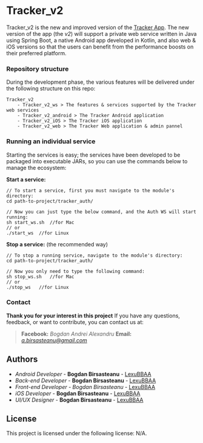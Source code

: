 # Tracker_v2

Tracker_v2 is the new and improved version of the [Tracker App](https://github.com/LexuBBAA/Tracker). The new version of the app (the _v2_) will support a private web service written in Java using Spring Boot, a native Android app developed in Kotlin, and also web & iOS versions so that the users can benefit from the performance boosts on their preferred platform.

### Repository structure

During the development phase, the various features will be delivered under the following structure on this repo:

```
Tracker_v2
	- Tracker_v2_ws > The features & services supported by the Tracker web services
	- Tracker_v2_android > The Tracker Android application
	- Tracker_v2_iOS > The Tracker iOS application
	- Tracker_v2_web > The Tracker Web application & admin pannel
```

### Running an individual service

Starting the services is easy; the services have been developed to be packaged into executable JARs, so you can use the commands below to manage the ecosystem:

**Start a service:**
```
// To start a service, first you must navigate to the module's directory:
cd path-to-project/tracker_auth/

// Now you can just type the below command, and the Auth WS will start running:
sh start_ws.sh	//for Mac
// or
./start_ws	//for Linux
```

**Stop a service:** (the recommended way)
```
// To stop a running service, navigate to the module's directory:
cd path-to-project/tracker_auth/

// Now you only need to type the following command:
sh stop_ws.sh	//for Mac
// or
./stop_ws	//for Linux
```

### Contact
**Thank you for your interest in this project**
If you have any questions, feedback, or want to contribute, you can contact us at:
> **Facebook:** *Bogdan Andrei Alexandru*
> **Email:** *a.birsasteanu@gmail.com*


## Authors
* *Android Developer* - **Bogdan Birsasteanu** - [LexuBBAA](https://github.com/LexuBBAA/)
* *Back-end Developer* - **Bogdan Birsasteanu** - [LexuBBAA](https://github.com/LexuBBAA/)
* **Front-end Developer* - *Bogdan Birsasteanu** - [LexuBBAA](https://github.com/LexuBBAA/)
* *iOS Developer* - **Bogdan Birsasteanu** - [LexuBBAA](https://github.com/LexuBBAA/)
* *UI/UX Designer* - **Bogdan Birsasteanu** - [LexuBBAA](https://github.com/LexuBBAA/)

## License

This project is licensed under the following license: N/A.
